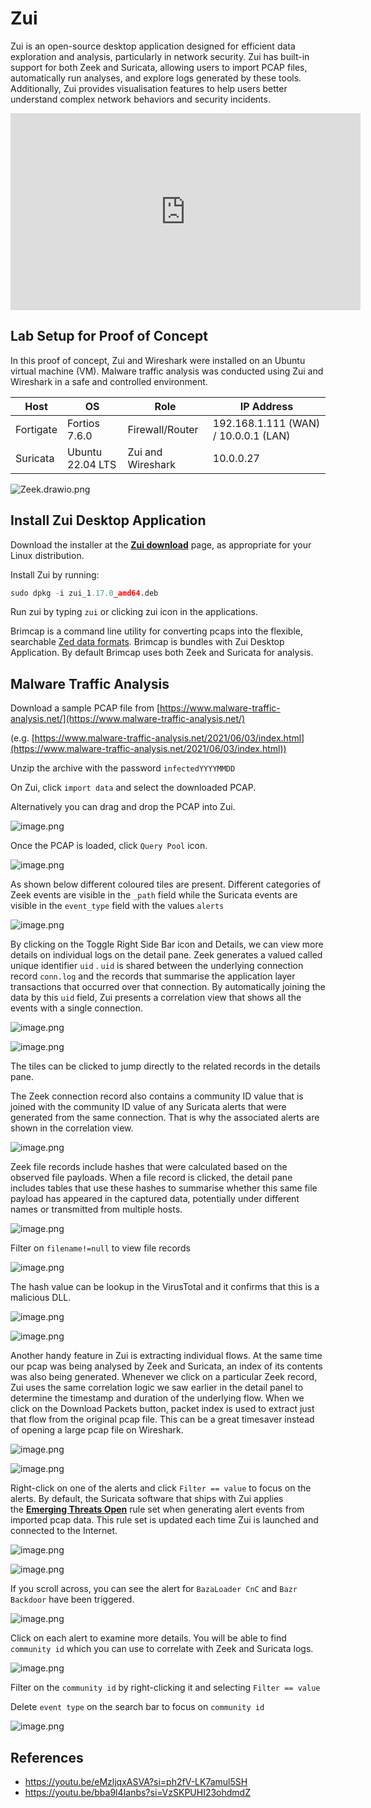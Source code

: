 # Zui

Zui is an open-source desktop application designed for efficient data exploration and analysis, particularly in network security. Zui has built-in support for both Zeek and Suricata, allowing users to import PCAP files, automatically run analyses, and explore logs generated by these tools. Additionally, Zui provides visualisation features to help users better understand complex network behaviors and security incidents.

<iframe width="560" height="315" src="https://www.youtube.com/embed/PIAg7b2Jnag?si=-ogFAR4xwcgVGQEk" title="YouTube video player" frameborder="0" allow="accelerometer; autoplay; clipboard-write; encrypted-media; gyroscope; picture-in-picture; web-share" referrerpolicy="strict-origin-when-cross-origin" allowfullscreen></iframe>

## Lab Setup for Proof of Concept

In this proof of concept, Zui and Wireshark were installed on an Ubuntu virtual machine (VM). Malware traffic analysis was conducted using Zui and Wireshark in a safe and controlled environment.

| **Host** | **OS** | **Role** | **IP Address** |
| --- | --- | --- | --- |
| Fortigate | Fortios 7.6.0 | Firewall/Router | 192.168.1.111 (WAN) / 10.0.0.1 (LAN) |
| Suricata | Ubuntu 22.04 LTS | Zui and Wireshark | 10.0.0.27 |

![Zeek.drawio.png](Zeek.drawio.png)

## Install Zui Desktop Application

Download the installer at the [**Zui download**](https://www.brimdata.io/download/) page, as appropriate for your Linux distribution.

Install Zui by running:

```python
sudo dpkg -i zui_1.17.0_amd64.deb
```

Run zui by typing `zui` or clicking zui icon in the applications.

Brimcap is a command line utility for converting pcaps into the flexible, searchable [Zed data formats](https://zed.brimdata.io/docs/formats/). Brimcap is bundles with Zui Desktop Application. By default Brimcap uses both Zeek and Suricata for analysis. 

## Malware Traffic Analysis

Download a sample PCAP file from [https://www.malware-traffic-analysis.net/](https://www.malware-traffic-analysis.net/)

(e.g. [https://www.malware-traffic-analysis.net/2021/06/03/index.html](https://www.malware-traffic-analysis.net/2021/06/03/index.html))

Unzip the archive with the password `infectedYYYYMMDD`

On Zui, click `import data` and select the downloaded PCAP.

Alternatively you can drag and drop the PCAP into Zui. 

![image.png](image.png)

Once the PCAP is loaded, click `Query Pool` icon.

![image.png](image%201.png)

As shown below different coloured tiles are present. Different categories of Zeek events are visible in the `_path` field while the Suricata events are visible in the `event_type` field with the values `alerts` 

![image.png](image%202.png)

By clicking on the Toggle Right Side Bar icon and Details, we can view more details on individual logs on the detail pane. Zeek generates a valued called unique identifier `uid` . `uid` is shared between the underlying connection record `conn.log` and the records that summarise the application layer transactions that occurred over that connection. By automatically joining the data by this `uid` field, Zui presents a correlation view that shows all the events with a single connection.

![image.png](image%203.png)

![image.png](image%204.png)

The tiles can be clicked to jump directly to the related records in the details pane. 

The Zeek connection record also contains a community ID value that is joined with the community ID value of any Suricata alerts that were generated from the same connection. That is why the associated alerts are shown in the correlation view.

![image.png](image%205.png)

Zeek file records include hashes that were calculated based on the observed file payloads. When a file record is clicked, the detail pane includes tables that use these hashes to summarise whether this same file payload has appeared in the captured data, potentially under different names or transmitted from multiple hosts. 

![image.png](image%206.png)

Filter on `filename!=null` to view file records

![image.png](image%207.png)

The hash value can be lookup in the VirusTotal and it confirms that this is a malicious DLL.

![image.png](image%208.png)

![image.png](image%209.png)

Another handy feature in Zui is extracting individual flows. At the same time our pcap was being analysed by Zeek and Suricata, an index of its contents was also being generated. Whenever we click on a particular Zeek record, Zui uses the same correlation logic we saw earlier in the detail panel to determine the timestamp and duration of the underlying flow. When we click on the Download Packets button, packet index is used to extract just that flow from the original pcap file. This can be a great timesaver instead of opening a large pcap file on Wireshark. 

![image.png](image%2010.png)

![image.png](image%2011.png)

Right-click on one of the alerts and click `Filter == value` to focus on the alerts. By default, the Suricata software that ships with Zui applies the [**Emerging Threats Open**](https://community.emergingthreats.net/) rule set when generating alert events from imported pcap data. This rule set is updated each time Zui is launched and connected to the Internet.

![image.png](image%2012.png)

![image.png](image%2013.png)

If you scroll across, you can see the alert for `BazaLoader CnC` and `Bazr Backdoor` have been triggered.

![image.png](image%2014.png)

Click on each alert to examine more details. You will be able to find `community id` which you can use to correlate with Zeek and Suricata logs.

![image.png](image%2015.png)

Filter on the `community id` by right-clicking it and selecting `Filter == value`

Delete `event type` on the search bar to focus on `community id`

![image.png](image%2016.png)

## References

- https://youtu.be/eMzljqxASVA?si=ph2fV-LK7amul5SH
- https://youtu.be/bba9l4Ianbs?si=VzSKPUHI23ohdmdZ